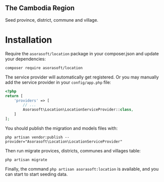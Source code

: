 The Cambodia Region
-------------------
Seed province, district, commune and village.

# Installation
Require the `asorasoft/location` package in your composer.json and update your dependencies:
```
composer require asorasoft/location
```

The service provider will automatically get registered. Or you may manually add the service provider in your `config/app.php` file:
```php
<?php
return [
    'providers' => [
        // ...
        Asorasoft\Location\LocationServiceProvider::class,
    ]
];
```

You should publish the migration and models files with:
```
php artisan vendor:publish --provider="Asorasoft\Location\LocationServiceProvider"
```

Then run migrate provices, districts, communes and villages table:
```
php artisan migrate
```

Finally, the command `php artisan asorasoft:location` is available, and you can start to start seeding data.
